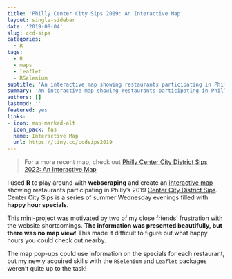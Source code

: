 ```yaml
---
title: 'Philly Center City Sips 2019: An Interactive Map'
layout: single-sidebar
date: '2019-08-04'
slug: ccd-sips
categories:
  - R
tags:
  - R
  - maps
  - leaflet
  - RSelenium
subtitle: 'An interactive map showing restaurants participating in Philly’s Center City District Sips 2019.'
summary: 'An interactive map showing restaurants participating in Philly’s Center City District Sips 2019.'
authors: []
lastmod: ''
featured: yes
links:
- icon: map-marked-alt
  icon_pack: fas
  name: Interactive Map
  url: https://tiny.cc/ccdsips2019
---
```


<script src="{{< blogdown/postref >}}index_files/htmlwidgets/htmlwidgets.js"></script>
<script src="{{< blogdown/postref >}}index_files/jquery/jquery.min.js"></script>
<link href="{{< blogdown/postref >}}index_files/leaflet/leaflet.css" rel="stylesheet" />
<script src="{{< blogdown/postref >}}index_files/leaflet/leaflet.js"></script>
<link href="{{< blogdown/postref >}}index_files/leafletfix/leafletfix.css" rel="stylesheet" />
<script src="{{< blogdown/postref >}}index_files/proj4/proj4.min.js"></script>
<script src="{{< blogdown/postref >}}index_files/Proj4Leaflet/proj4leaflet.js"></script>
<link href="{{< blogdown/postref >}}index_files/rstudio_leaflet/rstudio_leaflet.css" rel="stylesheet" />
<script src="{{< blogdown/postref >}}index_files/leaflet-binding/leaflet.js"></script>
<script src="{{< blogdown/postref >}}index_files/leaflet-providers/leaflet-providers_1.9.0.js"></script>
<script src="{{< blogdown/postref >}}index_files/leaflet-providers-plugin/leaflet-providers-plugin.js"></script>
<link href="{{< blogdown/postref >}}index_files/lfx-fullscreen/lfx-fullscreen-prod.css" rel="stylesheet" />
<script src="{{< blogdown/postref >}}index_files/lfx-fullscreen/lfx-fullscreen-prod.js"></script>

> For a more recent map, check out [Philly Center City District Sips 2022: An Interactive Map](/blog/2022-ccd-sips/)

I used **R** to play around with **webscraping** and create an [interactive map](http://tiny.cc/ccdsips2019) showing restaurants participating in Philly’s 2019 [Center City District Sips](https://web.archive.org/web/20190625050339/https://centercityphila.org/explore-center-city/ccdsips). Center City Sips is a series of summer Wednesday evenings filled with **happy hour specials**.

This mini-project was motivated by two of my close friends’ frustration with the website shortcomings. **The information was presented beautifully, but there was no map view**! This made it difficult to figure out what happy hours you could check out nearby.

The map pop-ups could use information on the specials for each restaurant, but my newly acquired skills with the `RSelenium` and `Leaflet` packages weren’t quite up to the task!

<!--<div style="align: center; margin-left: -150px;"> <iframe src="CCDSips2019.html" width="1000px" height="900px" frameborder="0"></iframe> </div>-->
<div id="htmlwidget-1" style="width:100%;height:480px;" class="leaflet html-widget"></div>
<script type="application/json" data-for="htmlwidget-1">{"x":{"options":{"crs":{"crsClass":"L.CRS.EPSG3857","code":null,"proj4def":null,"projectedBounds":null,"options":{}},"fullscreenControl":{"position":"topleft","pseudoFullscreen":false}},"calls":[{"method":"addCircles","args":[[39.9499059,39.9501977,39.9507775,39.948896,39.9514528,39.9467246,39.951728,39.9506007,39.954055,39.950734,39.9489334,39.9490852,39.9484223,39.9482572,39.9500946,39.950472,39.9520979,39.9511992,39.948589,39.9554408,39.9511145,39.9495163,39.9547003,39.954703,39.9556951,39.9557404,39.9519308,39.948294,39.9491023,39.951001,39.9524886,39.954126,39.9492225,39.9482572,39.952616,39.948588,39.949742,39.9505151,39.9484988,39.9515219,39.9506506,39.9512789,39.9521961,39.9505301,39.947687,39.9485389,39.9502943,39.9516839,39.9556688,39.9518233,39.9492661,39.9502786,39.9496529,39.9468512,39.9559201,39.948462,39.9503869,39.9529111,39.9489949,39.9543942],[-75.1615181,-75.1666453,-75.1683832,-75.1611319,-75.16428,-75.1652166,-75.160437,-75.1703389,-75.1575729,-75.174269,-75.1595088,-75.1678993,-75.1692901,-75.1666681,-75.1610364,-75.1625679,-75.1748987,-75.1706583,-75.1639661,-75.1665085,-75.17157,-75.1617205,-75.1718208,-75.1684962,-75.1698145,-75.1683553,-75.1704529,-75.1519511,-75.1543329,-75.16874,-75.1651258,-75.1736619,-75.1531472,-75.1666681,-75.159445,-75.1658929,-75.160578,-75.1693813,-75.1631093,-75.1667137,-75.1668022,-75.1695181,-75.1595214,-75.1668181,-75.1665446,-75.1620259,-75.150981,-75.1595201,-75.1708177,-75.173394,-75.1524885,-75.1669645,-75.1517006,-75.1623589,-75.1683168,-75.162526,-75.1671925,-75.1710457,-75.1663033,-75.1698496],8,null,null,{"interactive":true,"className":"","stroke":true,"color":"olivedrab","weight":5,"opacity":0.5,"fill":true,"fillColor":"olivedrab","fillOpacity":0.6},["<h2 style='border-bottom: thin dotted #43464C;\n    padding-bottom:4px; margin-bottom:4px;\n    font-family: Tahoma, Geneva, sans-serif;\n    color:#43464C;'> 1225 Raw Sushi and Sake Lounge <\/h2>\n    <h3 style=font-family: Tahoma, Geneva, sans-serif;\n    color:#9197A6;'> 1225 Sansom St, Philadelphia, PA 19102 <\/h3>","<h2 style='border-bottom: thin dotted #43464C;\n    padding-bottom:4px; margin-bottom:4px;\n    font-family: Tahoma, Geneva, sans-serif;\n    color:#43464C;'> 1518 Bar and Grill <\/h2>\n    <h3 style=font-family: Tahoma, Geneva, sans-serif;\n    color:#9197A6;'> 1518 Sansom St, Philadelphia, PA 19102 <\/h3>","<h2 style='border-bottom: thin dotted #43464C;\n    padding-bottom:4px; margin-bottom:4px;\n    font-family: Tahoma, Geneva, sans-serif;\n    color:#43464C;'> Abe Fisher <\/h2>\n    <h3 style=font-family: Tahoma, Geneva, sans-serif;\n    color:#9197A6;'> 1623 Sansom St, Philadephia, PA 19103 <\/h3>","<h2 style='border-bottom: thin dotted #43464C;\n    padding-bottom:4px; margin-bottom:4px;\n    font-family: Tahoma, Geneva, sans-serif;\n    color:#43464C;'> Aki Nom Nom <\/h2>\n    <h3 style=font-family: Tahoma, Geneva, sans-serif;\n    color:#9197A6;'> 1210 Walnut St, Philadelphia, PA 19107 <\/h3>","<h2 style='border-bottom: thin dotted #43464C;\n    padding-bottom:4px; margin-bottom:4px;\n    font-family: Tahoma, Geneva, sans-serif;\n    color:#43464C;'> Aqimero <\/h2>\n    <h3 style=font-family: Tahoma, Geneva, sans-serif;\n    color:#9197A6;'> 10 S Broad St, Philadephia, PA 19102 <\/h3>","<h2 style='border-bottom: thin dotted #43464C;\n    padding-bottom:4px; margin-bottom:4px;\n    font-family: Tahoma, Geneva, sans-serif;\n    color:#43464C;'> Balcony Bar at the Kimmel Center <\/h2>\n    <h3 style=font-family: Tahoma, Geneva, sans-serif;\n    color:#9197A6;'> 300 S Broad St, Philadelphia, PA 19102 <\/h3>","<h2 style='border-bottom: thin dotted #43464C;\n    padding-bottom:4px; margin-bottom:4px;\n    font-family: Tahoma, Geneva, sans-serif;\n    color:#43464C;'> Bank and Bourbon <\/h2>\n    <h3 style=font-family: Tahoma, Geneva, sans-serif;\n    color:#9197A6;'> 1200 Market St, Philadephia, PA 19107 <\/h3>","<h2 style='border-bottom: thin dotted #43464C;\n    padding-bottom:4px; margin-bottom:4px;\n    font-family: Tahoma, Geneva, sans-serif;\n    color:#43464C;'> Bar Bombon <\/h2>\n    <h3 style=font-family: Tahoma, Geneva, sans-serif;\n    color:#9197A6;'> 133 S 18th St, Philadephia, PA 19103 <\/h3>","<h2 style='border-bottom: thin dotted #43464C;\n    padding-bottom:4px; margin-bottom:4px;\n    font-family: Tahoma, Geneva, sans-serif;\n    color:#43464C;'> Bar-Ly Chinatown <\/h2>\n    <h3 style=font-family: Tahoma, Geneva, sans-serif;\n    color:#9197A6;'> 101 N 11th St, Philadelphia, PA 19107 <\/h3>","<h2 style='border-bottom: thin dotted #43464C;\n    padding-bottom:4px; margin-bottom:4px;\n    font-family: Tahoma, Geneva, sans-serif;\n    color:#43464C;'> The Bards Irish Restaurant <\/h2>\n    <h3 style=font-family: Tahoma, Geneva, sans-serif;\n    color:#9197A6;'> 2013 Walnut St, Philadelphia, PA 19103 <\/h3>","<h2 style='border-bottom: thin dotted #43464C;\n    padding-bottom:4px; margin-bottom:4px;\n    font-family: Tahoma, Geneva, sans-serif;\n    color:#43464C;'> BareBurger <\/h2>\n    <h3 style=font-family: Tahoma, Geneva, sans-serif;\n    color:#9197A6;'> 1109 Walnut St, Philadelphia, PA 19106 <\/h3>","<h2 style='border-bottom: thin dotted #43464C;\n    padding-bottom:4px; margin-bottom:4px;\n    font-family: Tahoma, Geneva, sans-serif;\n    color:#43464C;'> Bellini Grill <\/h2>\n    <h3 style=font-family: Tahoma, Geneva, sans-serif;\n    color:#9197A6;'> 220 S 16th St, Philadelphia, PA 19102 <\/h3>","<h2 style='border-bottom: thin dotted #43464C;\n    padding-bottom:4px; margin-bottom:4px;\n    font-family: Tahoma, Geneva, sans-serif;\n    color:#43464C;'> The Black Sheep <\/h2>\n    <h3 style=font-family: Tahoma, Geneva, sans-serif;\n    color:#9197A6;'> 247 S 17th St, Philadelphia, PA 19103 <\/h3>","<h2 style='border-bottom: thin dotted #43464C;\n    padding-bottom:4px; margin-bottom:4px;\n    font-family: Tahoma, Geneva, sans-serif;\n    color:#43464C;'> Blume <\/h2>\n    <h3 style=font-family: Tahoma, Geneva, sans-serif;\n    color:#9197A6;'> 1500 Locust Street, Philadelphia, PA, 19102 <\/h3>","<h2 style='border-bottom: thin dotted #43464C;\n    padding-bottom:4px; margin-bottom:4px;\n    font-family: Tahoma, Geneva, sans-serif;\n    color:#43464C;'> Brickwall Tavern <\/h2>\n    <h3 style=font-family: Tahoma, Geneva, sans-serif;\n    color:#9197A6;'> 1213 Sansom Street, Philadelphia, PA 19107 <\/h3>","<h2 style='border-bottom: thin dotted #43464C;\n    padding-bottom:4px; margin-bottom:4px;\n    font-family: Tahoma, Geneva, sans-serif;\n    color:#43464C;'> Brü Craft & Wurst <\/h2>\n    <h3 style=font-family: Tahoma, Geneva, sans-serif;\n    color:#9197A6;'> 1318 Chestnut St, Philadelphia, PA 19107 <\/h3>","<h2 style='border-bottom: thin dotted #43464C;\n    padding-bottom:4px; margin-bottom:4px;\n    font-family: Tahoma, Geneva, sans-serif;\n    color:#43464C;'> Butcher Bar <\/h2>\n    <h3 style=font-family: Tahoma, Geneva, sans-serif;\n    color:#9197A6;'> 2034 Chestnut St, Philadelphia PA 19103 <\/h3>","<h2 style='border-bottom: thin dotted #43464C;\n    padding-bottom:4px; margin-bottom:4px;\n    font-family: Tahoma, Geneva, sans-serif;\n    color:#43464C;'> Byblos Restaurant and Bar <\/h2>\n    <h3 style=font-family: Tahoma, Geneva, sans-serif;\n    color:#9197A6;'> 116 S 18th St, Philadelphia, PA 19103 <\/h3>","<h2 style='border-bottom: thin dotted #43464C;\n    padding-bottom:4px; margin-bottom:4px;\n    font-family: Tahoma, Geneva, sans-serif;\n    color:#43464C;'> CAMBRiA hotel/Treble & Bass Lobby Bar <\/h2>\n    <h3 style=font-family: Tahoma, Geneva, sans-serif;\n    color:#9197A6;'> 219 S Broad Street, Philadelphia, PA 19107 <\/h3>","<h2 style='border-bottom: thin dotted #43464C;\n    padding-bottom:4px; margin-bottom:4px;\n    font-family: Tahoma, Geneva, sans-serif;\n    color:#43464C;'> Capriccio Café and Bar <\/h2>\n    <h3 style=font-family: Tahoma, Geneva, sans-serif;\n    color:#9197A6;'> 110 N 16th St, Philadelphia PA, 19102 <\/h3>","<h2 style='border-bottom: thin dotted #43464C;\n    padding-bottom:4px; margin-bottom:4px;\n    font-family: Tahoma, Geneva, sans-serif;\n    color:#43464C;'> Cavanaugh's Rittenhouse <\/h2>\n    <h3 style=font-family: Tahoma, Geneva, sans-serif;\n    color:#9197A6;'> 1823 Sansom St, Philadelphia, PA 19103 <\/h3>","<h2 style='border-bottom: thin dotted #43464C;\n    padding-bottom:4px; margin-bottom:4px;\n    font-family: Tahoma, Geneva, sans-serif;\n    color:#43464C;'> Charlie was a sinner. <\/h2>\n    <h3 style=font-family: Tahoma, Geneva, sans-serif;\n    color:#9197A6;'> 131 S 13th St, Philadephia, PA 19107 <\/h3>","<h2 style='border-bottom: thin dotted #43464C;\n    padding-bottom:4px; margin-bottom:4px;\n    font-family: Tahoma, Geneva, sans-serif;\n    color:#43464C;'> Chima Brazilian Steakhouse <\/h2>\n    <h3 style=font-family: Tahoma, Geneva, sans-serif;\n    color:#9197A6;'> 1901 John F Kennedy Blvd, Philadelphia, PA 19103 <\/h3>","<h2 style='border-bottom: thin dotted #43464C;\n    padding-bottom:4px; margin-bottom:4px;\n    font-family: Tahoma, Geneva, sans-serif;\n    color:#43464C;'> Chops Restaurant- NO LONGER PARTICIPATING <\/h2>\n    <h3 style=font-family: Tahoma, Geneva, sans-serif;\n    color:#9197A6;'> 1701 John F Kennedy Blvd, Philadephia, PA 19103 <\/h3>","<h2 style='border-bottom: thin dotted #43464C;\n    padding-bottom:4px; margin-bottom:4px;\n    font-family: Tahoma, Geneva, sans-serif;\n    color:#43464C;'> City Tap House Logan Square <\/h2>\n    <h3 style=font-family: Tahoma, Geneva, sans-serif;\n    color:#9197A6;'> 2 Logan Square, Philadelphia, PA 19103 <\/h3>","<h2 style='border-bottom: thin dotted #43464C;\n    padding-bottom:4px; margin-bottom:4px;\n    font-family: Tahoma, Geneva, sans-serif;\n    color:#43464C;'> Con Murphy's Irish Pub <\/h2>\n    <h3 style=font-family: Tahoma, Geneva, sans-serif;\n    color:#9197A6;'> 1700 Ben Franklin Pkwy, Philadelphia, PA 19103 <\/h3>","<h2 style='border-bottom: thin dotted #43464C;\n    padding-bottom:4px; margin-bottom:4px;\n    font-family: Tahoma, Geneva, sans-serif;\n    color:#43464C;'> Continental Midtown <\/h2>\n    <h3 style=font-family: Tahoma, Geneva, sans-serif;\n    color:#9197A6;'> 1801 Chestnut Street, Philadelphia, PA 19103 <\/h3>","<h2 style='border-bottom: thin dotted #43464C;\n    padding-bottom:4px; margin-bottom:4px;\n    font-family: Tahoma, Geneva, sans-serif;\n    color:#43464C;'> Cooperage Wine & Whiskey Bar <\/h2>\n    <h3 style=font-family: Tahoma, Geneva, sans-serif;\n    color:#9197A6;'> 601 Walnut St, Philadelphia, PA 19106 <\/h3>","<h2 style='border-bottom: thin dotted #43464C;\n    padding-bottom:4px; margin-bottom:4px;\n    font-family: Tahoma, Geneva, sans-serif;\n    color:#43464C;'> Craftsman Row Saloon <\/h2>\n    <h3 style=font-family: Tahoma, Geneva, sans-serif;\n    color:#9197A6;'> 112 S 8th St, Philadephia, PA 19107 <\/h3>","<h2 style='border-bottom: thin dotted #43464C;\n    padding-bottom:4px; margin-bottom:4px;\n    font-family: Tahoma, Geneva, sans-serif;\n    color:#43464C;'> Davio's Northern Italian Steakhouse <\/h2>\n    <h3 style=font-family: Tahoma, Geneva, sans-serif;\n    color:#9197A6;'> 111 S 17th St, Philadelphia, PA 19103 <\/h3>","<h2 style='border-bottom: thin dotted #43464C;\n    padding-bottom:4px; margin-bottom:4px;\n    font-family: Tahoma, Geneva, sans-serif;\n    color:#43464C;'> Dilworth Park Caf‎é <\/h2>\n    <h3 style=font-family: Tahoma, Geneva, sans-serif;\n    color:#9197A6;'> 1 S 15th St, Philadephia, PA 19102 <\/h3>","<h2 style='border-bottom: thin dotted #43464C;\n    padding-bottom:4px; margin-bottom:4px;\n    font-family: Tahoma, Geneva, sans-serif;\n    color:#43464C;'> DuJour Caf‎é & Bar- NO LONGER PARTICIPATING <\/h2>\n    <h3 style=font-family: Tahoma, Geneva, sans-serif;\n    color:#9197A6;'> 2001 Market St, Philadephia, PA 19103 <\/h3>","<h2 style='border-bottom: thin dotted #43464C;\n    padding-bottom:4px; margin-bottom:4px;\n    font-family: Tahoma, Geneva, sans-serif;\n    color:#43464C;'> El Azteca Uno <\/h2>\n    <h3 style=font-family: Tahoma, Geneva, sans-serif;\n    color:#9197A6;'> 714 Chestnut St, Philadephia, PA 19106 <\/h3>","<h2 style='border-bottom: thin dotted #43464C;\n    padding-bottom:4px; margin-bottom:4px;\n    font-family: Tahoma, Geneva, sans-serif;\n    color:#43464C;'> Fado Irish Pub <\/h2>\n    <h3 style=font-family: Tahoma, Geneva, sans-serif;\n    color:#9197A6;'> 1500 Locust Street, Philadelphia, PA 19102 <\/h3>","<h2 style='border-bottom: thin dotted #43464C;\n    padding-bottom:4px; margin-bottom:4px;\n    font-family: Tahoma, Geneva, sans-serif;\n    color:#43464C;'> Field House <\/h2>\n    <h3 style=font-family: Tahoma, Geneva, sans-serif;\n    color:#9197A6;'> 1150 Filbert St, Philadelphia, PA 19107 <\/h3>","<h2 style='border-bottom: thin dotted #43464C;\n    padding-bottom:4px; margin-bottom:4px;\n    font-family: Tahoma, Geneva, sans-serif;\n    color:#43464C;'> Fine Palate <\/h2>\n    <h3 style=font-family: Tahoma, Geneva, sans-serif;\n    color:#9197A6;'> 231 S. 15th St, Philadephia, PA 19102 <\/h3>","<h2 style='border-bottom: thin dotted #43464C;\n    padding-bottom:4px; margin-bottom:4px;\n    font-family: Tahoma, Geneva, sans-serif;\n    color:#43464C;'> Finn McCools Ale House <\/h2>\n    <h3 style=font-family: Tahoma, Geneva, sans-serif;\n    color:#9197A6;'> 118 S 12th St, Philadelphia, PA 19107 <\/h3>","<h2 style='border-bottom: thin dotted #43464C;\n    padding-bottom:4px; margin-bottom:4px;\n    font-family: Tahoma, Geneva, sans-serif;\n    color:#43464C;'> The Foodery Rittenhouse <\/h2>\n    <h3 style=font-family: Tahoma, Geneva, sans-serif;\n    color:#9197A6;'> 1710 Sansom St, Philadephia, PA 19103 <\/h3>","<h2 style='border-bottom: thin dotted #43464C;\n    padding-bottom:4px; margin-bottom:4px;\n    font-family: Tahoma, Geneva, sans-serif;\n    color:#43464C;'> Franky Bradley's <\/h2>\n    <h3 style=font-family: Tahoma, Geneva, sans-serif;\n    color:#9197A6;'> 1320 Chancellor St, Philadephia, PA 19107 <\/h3>","<h2 style='border-bottom: thin dotted #43464C;\n    padding-bottom:4px; margin-bottom:4px;\n    font-family: Tahoma, Geneva, sans-serif;\n    color:#43464C;'> Giovani's Bar & Grill <\/h2>\n    <h3 style=font-family: Tahoma, Geneva, sans-serif;\n    color:#9197A6;'> 1533 Chestnut St, Philadephia, PA 19102 <\/h3>","<h2 style='border-bottom: thin dotted #43464C;\n    padding-bottom:4px; margin-bottom:4px;\n    font-family: Tahoma, Geneva, sans-serif;\n    color:#43464C;'> Giuseppe and Sons <\/h2>\n    <h3 style=font-family: Tahoma, Geneva, sans-serif;\n    color:#9197A6;'> 1523 Sansom Street, Philadelphia, PA 19102 <\/h3>","<h2 style='border-bottom: thin dotted #43464C;\n    padding-bottom:4px; margin-bottom:4px;\n    font-family: Tahoma, Geneva, sans-serif;\n    color:#43464C;'> Gran Caffe L'Aquila <\/h2>\n    <h3 style=font-family: Tahoma, Geneva, sans-serif;\n    color:#9197A6;'> 1716 Chestnut St, Philadephia, PA 19103 <\/h3>","<h2 style='border-bottom: thin dotted #43464C;\n    padding-bottom:4px; margin-bottom:4px;\n    font-family: Tahoma, Geneva, sans-serif;\n    color:#43464C;'> Hard Rock Cafe <\/h2>\n    <h3 style=font-family: Tahoma, Geneva, sans-serif;\n    color:#9197A6;'> 1113 Market St, Philadelphia, PA 19107 <\/h3>","<h2 style='border-bottom: thin dotted #43464C;\n    padding-bottom:4px; margin-bottom:4px;\n    font-family: Tahoma, Geneva, sans-serif;\n    color:#43464C;'> Harp & Crown <\/h2>\n    <h3 style=font-family: Tahoma, Geneva, sans-serif;\n    color:#9197A6;'> 1525 Sansom Street, Philadelphia, PA, 19102 <\/h3>","<h2 style='border-bottom: thin dotted #43464C;\n    padding-bottom:4px; margin-bottom:4px;\n    font-family: Tahoma, Geneva, sans-serif;\n    color:#43464C;'> Howl at the Moon <\/h2>\n    <h3 style=font-family: Tahoma, Geneva, sans-serif;\n    color:#9197A6;'> 258 S 15th St, Philadelphia, PA 19102 <\/h3>","<h2 style='border-bottom: thin dotted #43464C;\n    padding-bottom:4px; margin-bottom:4px;\n    font-family: Tahoma, Geneva, sans-serif;\n    color:#43464C;'> Indeblue <\/h2>\n    <h3 style=font-family: Tahoma, Geneva, sans-serif;\n    color:#9197A6;'> 205 S. 13th St, Philadelphia, PA 19107 <\/h3>","<h2 style='border-bottom: thin dotted #43464C;\n    padding-bottom:4px; margin-bottom:4px;\n    font-family: Tahoma, Geneva, sans-serif;\n    color:#43464C;'> Independence Beer Garden <\/h2>\n    <h3 style=font-family: Tahoma, Geneva, sans-serif;\n    color:#9197A6;'> 100 S Independence Mall W, Philadelphia, PA 19106 <\/h3>","<h2 style='border-bottom: thin dotted #43464C;\n    padding-bottom:4px; margin-bottom:4px;\n    font-family: Tahoma, Geneva, sans-serif;\n    color:#43464C;'> Iron Hill Brewery & Restaurant <\/h2>\n    <h3 style=font-family: Tahoma, Geneva, sans-serif;\n    color:#9197A6;'> 1150 Market Street, Philadelphia, PA 19107 <\/h3>","<h2 style='border-bottom: thin dotted #43464C;\n    padding-bottom:4px; margin-bottom:4px;\n    font-family: Tahoma, Geneva, sans-serif;\n    color:#43464C;'> James <\/h2>\n    <h3 style=font-family: Tahoma, Geneva, sans-serif;\n    color:#9197A6;'> 1835 Arch St, Philadelphia, PA, 19103 <\/h3>","<h2 style='border-bottom: thin dotted #43464C;\n    padding-bottom:4px; margin-bottom:4px;\n    font-family: Tahoma, Geneva, sans-serif;\n    color:#43464C;'> Jane G's Restaurant <\/h2>\n    <h3 style=font-family: Tahoma, Geneva, sans-serif;\n    color:#9197A6;'> 1930 Chestnut St, Philadelphia, PA 19103 <\/h3>","<h2 style='border-bottom: thin dotted #43464C;\n    padding-bottom:4px; margin-bottom:4px;\n    font-family: Tahoma, Geneva, sans-serif;\n    color:#43464C;'> Jones <\/h2>\n    <h3 style=font-family: Tahoma, Geneva, sans-serif;\n    color:#9197A6;'> 700 Chestnut Street, Philadelphia, PA 19106 <\/h3>","<h2 style='border-bottom: thin dotted #43464C;\n    padding-bottom:4px; margin-bottom:4px;\n    font-family: Tahoma, Geneva, sans-serif;\n    color:#43464C;'> Ladder 15 <\/h2>\n    <h3 style=font-family: Tahoma, Geneva, sans-serif;\n    color:#9197A6;'> 1528 Sansom St, Philadelphia, PA 19102 <\/h3>","<h2 style='border-bottom: thin dotted #43464C;\n    padding-bottom:4px; margin-bottom:4px;\n    font-family: Tahoma, Geneva, sans-serif;\n    color:#43464C;'> LaScala's <\/h2>\n    <h3 style=font-family: Tahoma, Geneva, sans-serif;\n    color:#9197A6;'> 615 Chestnut St, Philadelphia, PA 19106 <\/h3>","<h2 style='border-bottom: thin dotted #43464C;\n    padding-bottom:4px; margin-bottom:4px;\n    font-family: Tahoma, Geneva, sans-serif;\n    color:#43464C;'> Libertine <\/h2>\n    <h3 style=font-family: Tahoma, Geneva, sans-serif;\n    color:#9197A6;'> 261 S. 13th St, Philadelphia, PA 19107 <\/h3>","<h2 style='border-bottom: thin dotted #43464C;\n    padding-bottom:4px; margin-bottom:4px;\n    font-family: Tahoma, Geneva, sans-serif;\n    color:#43464C;'> Mace's Crossing <\/h2>\n    <h3 style=font-family: Tahoma, Geneva, sans-serif;\n    color:#9197A6;'> 1714 Cherry St, Philadelphia, PA 19103 <\/h3>","<h2 style='border-bottom: thin dotted #43464C;\n    padding-bottom:4px; margin-bottom:4px;\n    font-family: Tahoma, Geneva, sans-serif;\n    color:#43464C;'> Maison 208 <\/h2>\n    <h3 style=font-family: Tahoma, Geneva, sans-serif;\n    color:#9197A6;'> 208 S 13th St, Philadelphia, PA 19107 <\/h3>","<h2 style='border-bottom: thin dotted #43464C;\n    padding-bottom:4px; margin-bottom:4px;\n    font-family: Tahoma, Geneva, sans-serif;\n    color:#43464C;'> Marathon 16th & Sansom <\/h2>\n    <h3 style=font-family: Tahoma, Geneva, sans-serif;\n    color:#9197A6;'> 121 S 16th St, Philadelphia, PA 19102 <\/h3>","<h2 style='border-bottom: thin dotted #43464C;\n    padding-bottom:4px; margin-bottom:4px;\n    font-family: Tahoma, Geneva, sans-serif;\n    color:#43464C;'> Marathon 19th & Market <\/h2>\n    <h3 style=font-family: Tahoma, Geneva, sans-serif;\n    color:#9197A6;'> 1818 Market St, Philadelphia, PA 19103 <\/h3>","<h2 style='border-bottom: thin dotted #43464C;\n    padding-bottom:4px; margin-bottom:4px;\n    font-family: Tahoma, Geneva, sans-serif;\n    color:#43464C;'> Max Brenner Philadelphia <\/h2>\n    <h3 style=font-family: Tahoma, Geneva, sans-serif;\n    color:#9197A6;'> 1500 Walnut St, Philadelphia, PA 19102 <\/h3>","<h2 style='border-bottom: thin dotted #43464C;\n    padding-bottom:4px; margin-bottom:4px;\n    font-family: Tahoma, Geneva, sans-serif;\n    color:#43464C;'> Misconduct Tavern <\/h2>\n    <h3 style=font-family: Tahoma, Geneva, sans-serif;\n    color:#9197A6;'> 1801 John F Kennedy Blvd, Philadephia, PA 19103 <\/h3>"],null,null,{"interactive":false,"permanent":false,"direction":"auto","opacity":1,"offset":[0,0],"textsize":"10px","textOnly":false,"className":"","sticky":true},null,null]},{"method":"addProviderTiles","args":["CartoDB.Positron",null,null,{"errorTileUrl":"","noWrap":false,"detectRetina":false}]},{"method":"addMarkers","args":[39.950875125,-75.1649743666667,null,null,null,{"interactive":true,"draggable":false,"keyboard":true,"title":"","alt":"","zIndexOffset":0,"opacity":1,"riseOnHover":false,"riseOffset":250},"<h1 style='border-bottom: thin dotted #43464C;\n    padding-bottom:4px; margin-bottom:4px;\n    font-family: Tahoma, Geneva, sans-serif;\n    color:#43464C;'> Center City District Sips 2019 <\/h1>\n    <span style='color:#9197A6;'> Philadelphia, PA <br>",null,null,null,null,{"interactive":false,"permanent":false,"direction":"auto","opacity":1,"offset":[0,0],"textsize":"10px","textOnly":false,"className":"","sticky":true},null]}],"limits":{"lat":[39.9467246,39.9559201],"lng":[-75.1748987,-75.150981]},"setView":[[39.950875125,-75.1649743666667],17,[]]},"evals":[],"jsHooks":[]}</script>

